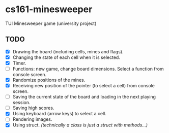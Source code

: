 # cs161-minesweeper
TUI Minesweeper game (university project)

## TODO
- [x] Drawing the board (including cells, mines and flags).
- [x] Changing the state of each cell when it is selected.
- [x] Timer.
- [ ] Functions: new game, change board dimensions. Select a function from console screen.
- [x] Randomize positions of the mines.
- [x] Receiving new position of the pointer (to select a cell) from console screen.
- [ ] Saving the current state of the board and loading in the next playing session.
- [ ] Saving high scores.
- [x] Using keyboard (arrow keys) to select a cell.
- [ ] Rendering images.
- [x] Using struct. *(technically a class is just a struct with methods...)*
